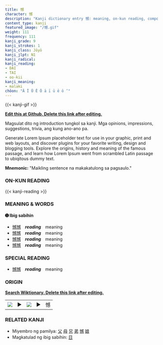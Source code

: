 ```yaml
---
title: 憾
character: 憾
description: "Kanji dictionary entry 憾: meaning, on-kun reading, compounds, origin, related kanji"
content_type: kanji
featured_image: "/憾.gif"
weight: 111
frequency: 111
kanji_grade: 9
kanji_strokes: 1
kanji_class: Jōyō
kanji_jlpt: N1
kanji_radical: 
kanji_reading: 
- DAI
- TAI
- oo-kii
kanji_meaning:
- malaki
chōon: "Ā Ī Ū Ē Ō ā ī ū ē ō ’"
---
```

[//]: # (Don't edit the line below. Kanji animated GIF code is automatically generated.)
{{< kanji-gif >}}

[//]: # (Edit below this line.)

**[Edit this at Github. Delete this link after editing.](https://github.com/tim0g/tim/tree/main/content/kanji/憾/index.md)**

Magsulat dito ng introduction tungkol sa kanji. Mga opinions, impressions, suggestions, trivia, ang kung ano-ano pa.

Generate Lorem Ipsum placeholder text for use in your graphic, print and web layouts, and discover plugins for your favorite writing, design and blogging tools. Explore the origins, history and meaning of the famous passage, and learn how Lorem Ipsum went from scrambled Latin passage to ubiqitous dummy text.
 
**Mnemonic:** "Maikling sentence na makakatulong sa pagsaulo."

### ON-KUN READING

[//]: # (Don't edit the line below. ON-KUN READING code is automatically generated.)
{{< kanji-reading >}}

### MEANING & WORDS

#### ➊ **Ibig sabihin**
  - [憾](../憾)[憾](../憾)　***reading***　meaning
  - [憾](../憾)[憾](../憾)　***reading***　meaning
  - [憾](../憾)[憾](../憾)　***reading***　meaning
  - [憾](../憾)[憾](../憾)　***reading***　meaning

### SPECIAL READING
  - [憾](../憾)[憾](../憾)　***reading***　meaning

### ORIGIN

**[Search Wiktionary. Delete this link after editing.](https://wiktionary.org/wiki/憾)**
<table class="kanji-table"><tr><td>
<img src="60px-憾-bronze.svg.png">
</td><td>▶</td><td>
<img src="60px-憾-oracle.svg.png">
</td><td>▶</td>
<td class="kanji-origin">憾</td>
</tr></table>

### RELATED KANJI
- Miyembro ng pamilya: [父](../父) [母](../母) [兄](../兄) [弟](../弟) [憾](../憾) [娘](../娘)
- Magkatulad ng ibig sabihin: [日](../日)
